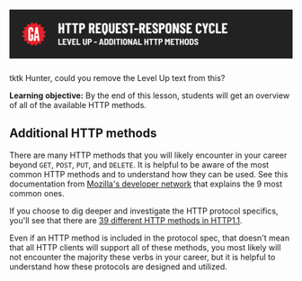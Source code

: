 # ![HTTP Request-Response Cycle - Additional HTTP Methods](./assets/hero.png)

tktk Hunter, could you remove the Level Up text from this?

**Learning objective:** By the end of this lesson, students will get an overview of all of the available HTTP methods.

## Additional HTTP methods

There are many HTTP methods that you will likely encounter in your career beyond `GET`, `POST`, `PUT`, and `DELETE`. It is helpful to be aware of the most common HTTP methods and to understand how they can be used. See this documentation from [Mozilla's developer network](https://developer.mozilla.org/en-US/docs/Web/HTTP/Methods) that explains the 9 most common ones.

If you choose to dig deeper and investigate the HTTP protocol specifics, you'll see that there are [39 different HTTP methods in HTTP1.1](http://www.iana.org/assignments/http-methods/http-methods.xhtml).

Even if an HTTP method is included in the protocol spec, that doesn't mean that all HTTP clients will support all of these methods, you most likely will not encounter the majority these verbs in your career, but it is helpful to understand how these protocols are designed and utilized.
